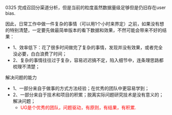0325 完成召回分渠道分析，但是当前的粒度虽然数据量级足够但是仍旧存在user bias.

因此，日常工作中做一件复杂的事情（可以用1个小时来界定）之前，如果没有想的特别清楚，一定要先做最简单版本的看下数据和效果，不然可能会带来不好的结果：</br>

- 1、效率低下：花了很多时间做完了复杂的事情，发现并没有效果，或者完全没必要，白白浪费了时间；
- 2、复杂的事情往往过于复杂，容易迟迟搞不定，陷入细节中，连条理思路都梳理不清楚；


解决问题的能力

- 1、一部分来自于做事的方式方法经验；在优秀的团队中更容易学到；
- 2、一部分来自于技术和项目的积累；脱离实际问题研究技术是没有意义的；解决问题；
    - <font color="#FF0000">UG是个优秀的团队，问题驱动，有原则，有结果，有积累.</font>